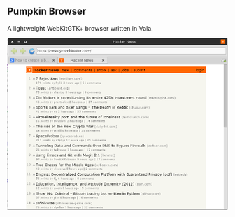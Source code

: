 Pumpkin Browser
---------------

A lightweight WebKitGTK+ browser written in Vala.

![Screenshot](screenshot.png?raw=true)